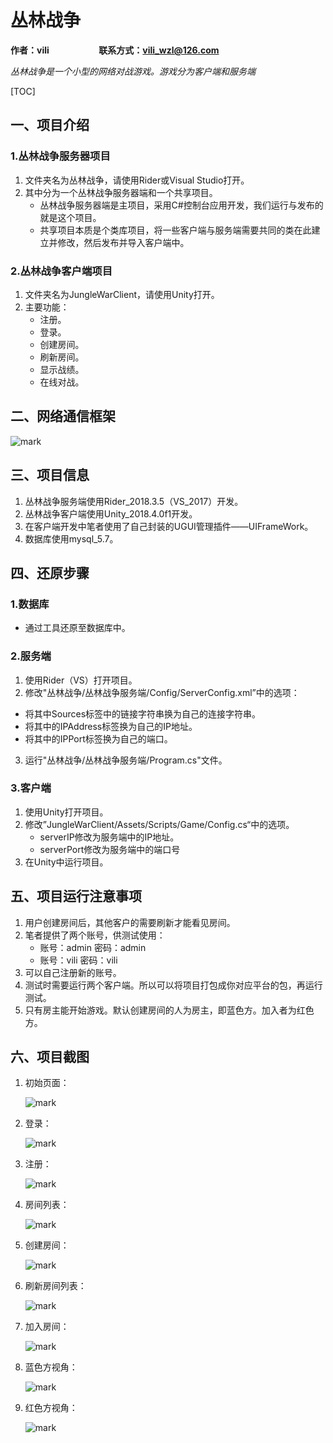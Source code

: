 # 丛林战争
**作者：vili &nbsp; &nbsp; &nbsp; &nbsp; &nbsp; &nbsp; &nbsp; &nbsp; &nbsp; &nbsp; &nbsp; &nbsp;联系方式：vili_wzl@126.com**

*丛林战争是一个小型的网络对战游戏。游戏分为客户端和服务端*

[TOC]

## 一、项目介绍

### 1.丛林战争服务器项目
1. 文件夹名为丛林战争，请使用Rider或Visual Studio打开。
2. 其中分为一个丛林战争服务器端和一个共享项目。
	- 丛林战争服务器端是主项目，采用C#控制台应用开发，我们运行与发布的就是这个项目。
	- 共享项目本质是个类库项目，将一些客户端与服务端需要共同的类在此建立并修改，然后发布并导入客户端中。

### 2.丛林战争客户端项目
1. 文件夹名为JungleWarClient，请使用Unity打开。
2. 主要功能：
	- 注册。
	- 登录。
	- 创建房间。
	- 刷新房间。
	- 显示战绩。
	- 在线对战。

## 二、网络通信框架
![mark](http://image.vilicode.com/blog/20191009/SDdAKmWGhj5O.jpg?imageslim)

## 三、项目信息
1. 丛林战争服务端使用Rider_2018.3.5（VS_2017）开发。
2. 丛林战争客户端使用Unity_2018.4.0f1开发。
3. 在客户端开发中笔者使用了自己封装的UGUI管理插件——UIFrameWork。
4. 数据库使用mysql_5.7。

## 四、还原步骤
### 1.数据库
- 通过工具还原至数据库中。

### 2.服务端

1. 使用Rider（VS）打开项目。
2. 修改"丛林战争/丛林战争服务端/Config/ServerConfig.xml”中的选项：

- 将其中Sources标签中的链接字符串换为自己的连接字符串。
- 将其中的IPAddress标签换为自己的IP地址。
- 将其中的IPPort标签换为自己的端口。

3. 运行"丛林战争/丛林战争服务端/Program.cs"文件。

### 3.客户端
1. 使用Unity打开项目。
2. 修改”JungleWarClient/Assets/Scripts/Game/Config.cs“中的选项。
	- serverIP修改为服务端中的IP地址。
	- serverPort修改为服务端中的端口号
3.  在Unity中运行项目。

## 五、项目运行注意事项
1. 用户创建房间后，其他客户的需要刷新才能看见房间。
2. 笔者提供了两个账号，供测试使用：
	- 账号：admin  密码：admin
	- 账号：vili  密码：vili
3. 可以自己注册新的账号。
4. 测试时需要运行两个客户端。所以可以将项目打包成你对应平台的包，再运行测试。
5. 只有房主能开始游戏。默认创建房间的人为房主，即蓝色方。加入者为红色方。

## 六、项目截图
1. 初始页面：

	![mark](http://image.vilicode.com/blog/20191009/EYOh8OA9atk2.png?imageslim)
	
2. 登录：

	![mark](http://image.vilicode.com/blog/20191009/zOgwkqslYvOw.png?imageslim)
	
3. 注册：

	![mark](http://image.vilicode.com/blog/20191009/Fyr77TKEzdb2.png?imageslim)
	
4. 房间列表：

	![mark](http://image.vilicode.com/blog/20191009/pqynftolLs5O.png?imageslim)
	
5. 创建房间：

	![mark](http://image.vilicode.com/blog/20191009/5A5x18fA0Bs4.png?imageslim)
	
6. 刷新房间列表：

	![mark](http://image.vilicode.com/blog/20191009/qaRtiyOSdeIM.png?imageslim)
	
7. 加入房间：

	![mark](http://image.vilicode.com/blog/20191009/lHojonx065dH.png?imageslim)
	
8. 蓝色方视角：

	![mark](http://image.vilicode.com/blog/20191009/LnQFGFcXGmN7.png?imageslim)
	
9. 红色方视角：

	![mark](http://image.vilicode.com/blog/20191009/2Wg1P4hehYIQ.png?imageslim)
